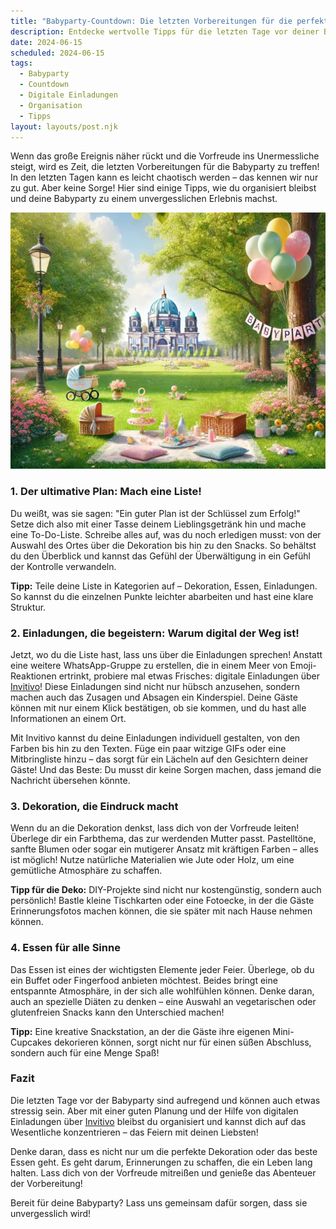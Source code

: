 ```yaml
---
title: "Babyparty-Countdown: Die letzten Vorbereitungen für die perfekte Feier"
description: Entdecke wertvolle Tipps für die letzten Tage vor deiner Babyparty und erfahre, wie du mit digitalen Einladungen von Invitivo den Überblick behältst.
date: 2024-06-15
scheduled: 2024-06-15
tags:
  - Babyparty
  - Countdown
  - Digitale Einladungen
  - Organisation
  - Tipps
layout: layouts/post.njk
---
```


Wenn das große Ereignis näher rückt und die Vorfreude ins Unermessliche steigt, wird es Zeit, die letzten Vorbereitungen für die Babyparty zu treffen! In den letzten Tagen kann es leicht chaotisch werden – das kennen wir nur zu gut. Aber keine Sorge! Hier sind einige Tipps, wie du organisiert bleibst und deine Babyparty zu einem unvergesslichen Erlebnis machst.

![Babyparty Countdown](/img/picnic-park.webp)

### 1. **Der ultimative Plan: Mach eine Liste!**

Du weißt, was sie sagen: "Ein guter Plan ist der Schlüssel zum Erfolg!" Setze dich also mit einer Tasse deinem Lieblingsgetränk hin und mache eine To-Do-Liste. Schreibe alles auf, was du noch erledigen musst: von der Auswahl des Ortes über die Dekoration bis hin zu den Snacks. So behältst du den Überblick und kannst das Gefühl der Überwältigung in ein Gefühl der Kontrolle verwandeln.

**Tipp:** Teile deine Liste in Kategorien auf – Dekoration, Essen, Einladungen. So kannst du die einzelnen Punkte leichter abarbeiten und hast eine klare Struktur.

### 2. **Einladungen, die begeistern: Warum digital der Weg ist!**

Jetzt, wo du die Liste hast, lass uns über die Einladungen sprechen! Anstatt eine weitere WhatsApp-Gruppe zu erstellen, die in einem Meer von Emoji-Reaktionen ertrinkt, probiere mal etwas Frisches: digitale Einladungen über [Invitivo](https://invitivo.com/create)! Diese Einladungen sind nicht nur hübsch anzusehen, sondern machen auch das Zusagen und Absagen ein Kinderspiel. Deine Gäste können mit nur einem Klick bestätigen, ob sie kommen, und du hast alle Informationen an einem Ort.

Mit Invitivo kannst du deine Einladungen individuell gestalten, von den Farben bis hin zu den Texten. Füge ein paar witzige GIFs oder eine Mitbringliste hinzu – das sorgt für ein Lächeln auf den Gesichtern deiner Gäste! Und das Beste: Du musst dir keine Sorgen machen, dass jemand die Nachricht übersehen könnte.

### 3. **Dekoration, die Eindruck macht**

Wenn du an die Dekoration denkst, lass dich von der Vorfreude leiten! Überlege dir ein Farbthema, das zur werdenden Mutter passt. Pastelltöne, sanfte Blumen oder sogar ein mutigerer Ansatz mit kräftigen Farben – alles ist möglich! Nutze natürliche Materialien wie Jute oder Holz, um eine gemütliche Atmosphäre zu schaffen.

**Tipp für die Deko:** DIY-Projekte sind nicht nur kostengünstig, sondern auch persönlich! Bastle kleine Tischkarten oder eine Fotoecke, in der die Gäste Erinnerungsfotos machen können, die sie später mit nach Hause nehmen können.

### 4. **Essen für alle Sinne**

Das Essen ist eines der wichtigsten Elemente jeder Feier. Überlege, ob du ein Buffet oder Fingerfood anbieten möchtest. Beides bringt eine entspannte Atmosphäre, in der sich alle wohlfühlen können. Denke daran, auch an spezielle Diäten zu denken – eine Auswahl an vegetarischen oder glutenfreien Snacks kann den Unterschied machen!

**Tipp:** Eine kreative Snackstation, an der die Gäste ihre eigenen Mini-Cupcakes dekorieren können, sorgt nicht nur für einen süßen Abschluss, sondern auch für eine Menge Spaß!

### **Fazit**

Die letzten Tage vor der Babyparty sind aufregend und können auch etwas stressig sein. Aber mit einer guten Planung und der Hilfe von digitalen Einladungen über [Invitivo](https://invitivo.com) bleibst du organisiert und kannst dich auf das Wesentliche konzentrieren – das Feiern mit deinen Liebsten!

Denke daran, dass es nicht nur um die perfekte Dekoration oder das beste Essen geht. Es geht darum, Erinnerungen zu schaffen, die ein Leben lang halten. Lass dich von der Vorfreude mitreißen und genieße das Abenteuer der Vorbereitung!

Bereit für deine Babyparty? Lass uns gemeinsam dafür sorgen, dass sie unvergesslich wird!
